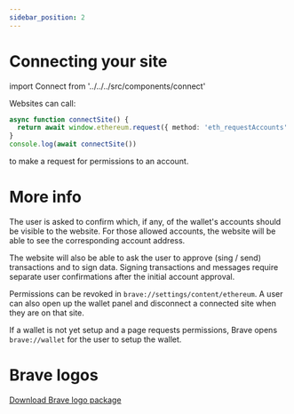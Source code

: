 ```yaml
---
sidebar_position: 2
---
```


# Connecting your site

import Connect from '../../../src/components/connect'

Websites can call:

```ts
async function connectSite() {
  return await window.ethereum.request({ method: 'eth_requestAccounts' })
}
console.log(await connectSite())
```

<Connect/>

to make a request for permissions to an account.

# More info
The user is asked to confirm which, if any, of the wallet's accounts should be visible to the website.
For those allowed accounts, the website will be able to see the corresponding account address.

The website will also be able to ask the user to approve (sing / send) transactions and to sign data.
Signing transactions and messages require separate user confirmations after the initial account approval.

Permissions can be revoked in `brave://settings/content/ethereum`.
A user can also open up the wallet panel and disconnect a connected site when they are on that site.

If a wallet is not yet setup and a page requests permissions, Brave opens `brave://wallet` for the user to setup the wallet.

# Brave logos

<a href='https://brave.com/static-assets/files/Brave-Logo-Package.zip'>Download Brave logo package</a>
